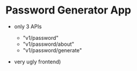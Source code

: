 # Password Generator App
* only 3 APIs
  * "v1/password"
  * "v1/password/about"
  * "v1/password/generate"

* very ugly frontend)